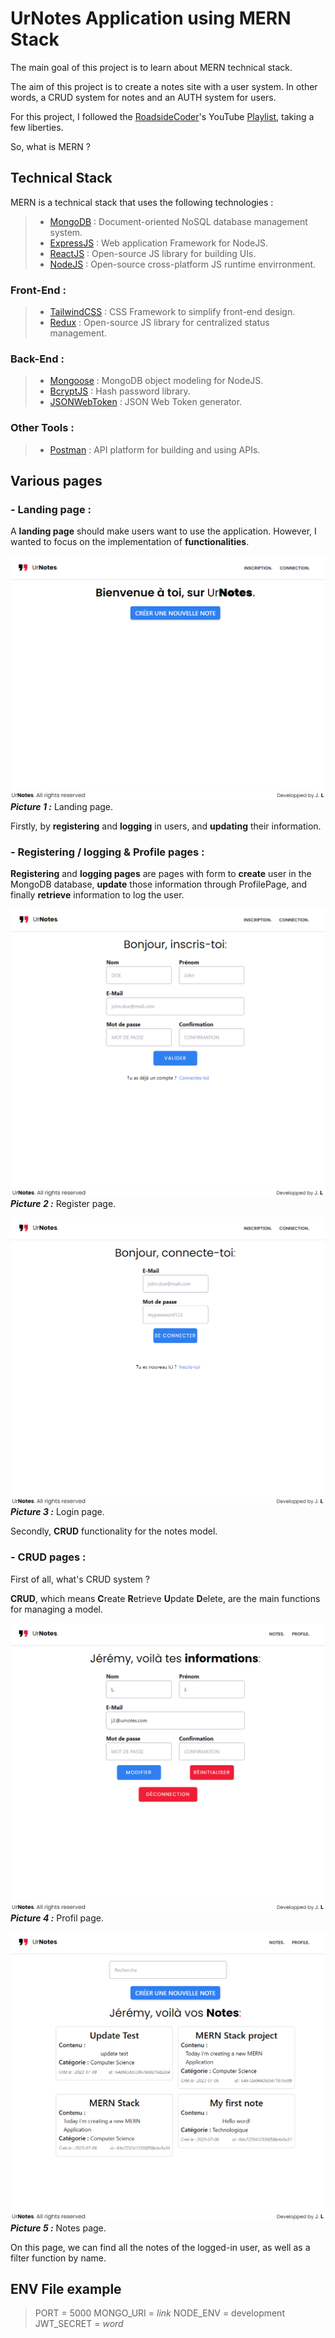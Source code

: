 # UrNotes Application using MERN Stack

The main goal of this project is to learn about MERN technical stack.

The aim of this project is to create a notes site with a user system.
In other words, a CRUD system for notes and an AUTH system for users.

For this project, I followed the [RoadsideCoder](https://www.youtube.com/@RoadsideCoder)'s YouTube [Playlist](https://www.youtube.com/playlist?list=PLKhlp2qtUcSYC7EffnHzD-Ws2xG-j3aYo), taking a few liberties.

So, what is MERN ?

## Technical Stack

MERN is a technical stack that uses the following technologies :

> - [MongoDB](https://www.mongodb.com/) : Document-oriented NoSQL database management system.
> - [ExpressJS](https://expressjs.com/) : Web application Framework for NodeJS.
> - [ReactJS](https://react.dev/) : Open-source JS library for building UIs.
> - [NodeJS](https://nodejs.org/en) : Open-source cross-platform JS runtime envirronment.

### Front-End :

> - [TailwindCSS](https://tailwindcss.com/) : CSS Framework to simplify front-end design.
> - [Redux](https://redux.js.org/) : Open-source JS library for centralized status management.

### Back-End :

> - [Mongoose](https://mongoosejs.com/) : MongoDB object modeling for NodeJS.
> - [BcryptJS](https://www.npmjs.com/package/bcrypt) : Hash password library.
> - [JSONWebToken](https://www.npmjs.com/package/jsonwebtoken) : JSON Web Token generator.

### Other Tools :

> - [Postman](https://www.postman.com/) : API platform for building and using APIs.

## Various pages

### - Landing page :

A **landing page** should make users want to use the application.
However, I wanted to focus on the implementation of **functionalities**.

![Landing page](./assets/landing.PNG "Landing page")
**_Picture 1 :_** Landing page.

Firstly, by **registering** and **logging** in users, and **updating** their information.

### - Registering / logging & Profile pages :

**Registering** and **logging pages** are pages with form to **create** user in the MongoDB database, **update** those information through ProfilePage, and finally **retrieve** information to log the user.

![Register page](./assets/signup.PNG "Register page")
**_Picture 2 :_** Register page.

![Login page](./assets/login.PNG "Login page")
**_Picture 3 :_** Login page.

Secondly, **CRUD** functionality for the notes model.

### - CRUD pages :

First of all, what's CRUD system ?

**CRUD**, which means **C**reate **R**etrieve **U**pdate **D**elete, are the main functions for managing a model.

![Profil page](./assets/profile.PNG "Profil page / Update page")
**_Picture 4 :_** Profil page.

![Notes retrieve page](./assets/notes.PNG "Notes retrieve page")
**_Picture 5 :_** Notes page.

On this page, we can find all the notes of the logged-in user, as well as a filter function by name.

## ENV File example

> PORT = 5000
> MONGO_URI = _link_
> NODE_ENV = development
> JWT_SECRET = _word_
